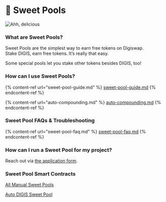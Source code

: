 # 🍯 Sweet Pools

![Ahh, delicious](../../.gitbook/assets/masthead.png)

### **What are Sweet Pools?**

Sweet Pools are the simplest way to earn free tokens on Digiswap.\
Stake DIGIS, earn free tokens. It’s really that easy.

Some special pools let you stake other tokens besides DIGIS, too!

### **How can I use Sweet Pools?**

{% content-ref url="sweet-pool-guide.md" %}
[sweet-pool-guide.md](sweet-pool-guide.md)
{% endcontent-ref %}

{% content-ref url="auto-compounding.md" %}
[auto-compounding.md](auto-compounding.md)
{% endcontent-ref %}

### Sweet Pool FAQs & Troubleshooting

{% content-ref url="sweet-pool-faq.md" %}
[sweet-pool-faq.md](sweet-pool-faq.md)
{% endcontent-ref %}

### **How can I run a Sweet Pool for my project?**

Reach out via [the application form](https://docs.digiswap.finance/contact-us/business-partnerships).

### Sweet Pool Smart Contracts <a href="#docs-internal-guid-c4c16237-7fff-3c33-3a56-18ccd8853f86" id="docs-internal-guid-c4c16237-7fff-3c33-3a56-18ccd8853f86"></a>

[All Manual Sweet Pools](../../code/smart-contracts/main-staking-masterchef-contract.md)

[Auto DIGIS Sweet Pool](../../code/smart-contracts/cakevault.md)

### &#x20;<a href="#docs-internal-guid-c4c16237-7fff-3c33-3a56-18ccd8853f86" id="docs-internal-guid-c4c16237-7fff-3c33-3a56-18ccd8853f86"></a>



